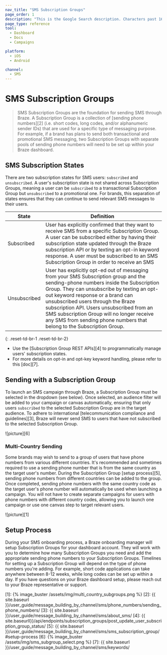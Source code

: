 ```yaml
---
nav_title: "SMS Subscription Groups"
page_order: 1
description: "This is the Google Search description. Characters past 160 get truncated, keep it brief."
page_type: reference
tool:
  - Dashboard
  - Docs
  - Campaigns

platform:
  - iOS
  - Android

channel:
  - SMS
---
```


# SMS Subscription Groups

> SMS Subscription Groups are the foundation for sending SMS through Braze. A Subscription Group is a collection of [sending phone numbers][2] (i.e. short codes, long codes, and/or alphanumeric sender IDs) that are used for a specific type of messaging purpose. For example, if a brand has plans to send both transactional and promotional SMS messaging, two Subscription Groups with separate pools of sending phone numbers will need to be set up within your Braze dashboard.

## SMS Subscription States
There are two subscription states for SMS users: `subscribed` and `unsubscribed`. A user's subscription state is not shared across Subscription Groups, meaning a user can be `subscribed` to a transactional Subscription Group but `unsubscribed` to a promotional one. For brands, this separation of states ensures that they can continue to send relevant SMS messages to their users.

| State | Definition |
| --------- | ---------- |
| Subscribed | User has explicitly confirmed that they want to receive SMS from a specific Subscription Group. A user can be subscribed either by having their subscription state updated through the Braze subscription API or by texting an opt-in keyword response. A user must be subscribed to an SMS Subscription Group in order to receive an SMS|
| Unsubscribed | User has explicitly opt-ed out of messaging from your SMS Subscription group and the sending-phone numbers inside the Subscription Group. They can unsubscribe by texting an opt-out keyword response or a brand can unsubscribed users through the Braze subscription API. Users unsubscribed from an SMS subscription Group will no longer receive any SMS from sending phone numbers that belong to the Subscription Group.|
{: .reset-td-br-1 .reset-td-br-2}

- Use the [Subscription Group REST APIs][4] to programmatically manage users' subscription states.
- For more details on opt-in and opt-key keyword handling, please refer to this [doc][7].

## Sending with a Subscription Group
To launch an SMS campaign through Braze, a Subscription Group must be selected in the dropdown (see below). Once selected, an audience filter will be added to your campaign or canvas automatically, ensuring that only users `subscribed` to the selected Subscription Group are in the target audience. To adhere to international [telecommunication compliance and guidelines][3], Braze will never send SMS to users that have not subscribed to the selected Subscription Group.  

![picture][6]

### Multi-Country Sending
Some brands may wish to send to a group of users that have phone numbers from various different countries. It's recommended and sometimes required to use a sending phone number that is from the same country as the target user's number. During the Subscription Group [setup process][5], sending phone numbers from different countries can be added to the group. Once completed, sending phone numbers with the same country code as the target user's phone number will automatically be used when launching a campaign. You will not have to create separate campaigns for users with phone numbers with different country codes, allowing you to launch one campaign or use one canvas step to target relevant users.

![picture][1]

## Setup Process
During your SMS onboarding process, a Braze onboarding manager will setup Subscription Groups for your dashboard account. They will work with you to determine how many Subscription Groups you need and add the appropriate sending phone numbers to your Subscription Groups. Timelines for setting up a Subscription Group will depend on the type of phone numbers you're adding. For example, short code applications can take anywhere between 8-12 weeks, while long codes can be set up within a day. If you have questions on your Braze dashboard setup, please reach out to your Braze representative or support.  


[1]: {% image_buster /assets/img/multi_country_subgroups.png %}
[2]: {{ site.baseurl }}/user_guide/message_building_by_channel/sms/phone_numbers/sending_phone_numbers/
[3]: {{ site.baseurl }}/user_guide/message_building_by_channel/sms/about_sms/
[4]: {{ site.baseurll}}/api/endpoints/subscription_groups/post_update_user_subscription_group_status/
[5]: {{ site.baseurl }}/user_guide/message_building_by_channel/sms/sms_subscription_group/#setup-process
[6]: {% image_buster /assets/img/sms_subgroup_select.png %}
[7]: {{ site.baseurl }}/user_guide/message_building_by_channel/sms/keywords/
